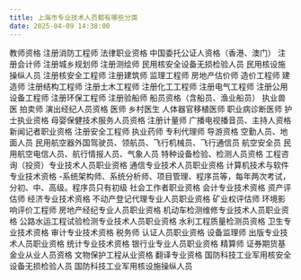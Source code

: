 ```yaml
---
title: 上海市专业技术人员都有哪些分类
date: 2025-04-09 14:38:00
---
```


教师资格
注册消防工程师
法律职业资格
中国委托公证人资格（香港、澳门）
注册会计师
注册城乡规划师
注册测绘师
民用核安全设备无损检验人员
民用核设施操纵人员
注册核安全工程师
注册建筑师
监理工程师
房地产估价师
造价工程师
建造师
注册结构工程师
注册土木工程师
注册化工工程师
注册电气工程师
注册公用设备工程师
注册环保工程师
注册验船师
船员资格（含船员、渔业船员）
执业兽医
拍卖师
演出经纪人员资格
医师
乡村医生
人体器官移植医师
职业病诊断医师
护士执业资格
母婴保健技术服务人员资格
注册计量师
广播电视播音员、主持人资格
新闻记者职业资格
注册安全工程师
执业药师
专利代理师
导游资格
空勤人员、地面人员
民用航空器外国驾驶员、领航员、飞行机械员、飞行通信员
航空安全员
民用航空电信人员、航行情报人员、气象人员
特种设备检验、检测人员资格
工程咨询（投资）专业技术人员职业资格
通信专业技术人员职业资格
计算机技术与软件专业技术资格
  -系统架构师、系统分析师、项目管理、程序员等，每年两次考试，分初、中、高级。程序员只有初级
社会工作者职业资格
会计专业技术资格
资产评估师
经济专业技术资格
不动产登记代理专业人员职业资格
矿业权评估师
环境影响评价工程师
房地产经纪专业人员职业资格
机动车检测维修专业技术人员职业资格
公路水运工程试验检测专业技术人员职业资格
水利工程质量检测员资格
卫生专业技术资格
审计专业技术资格
税务师
认证人员职业资格
设备监理师
出版专业技术人员职业资格
统计专业技术资格
银行业专业人员职业资格
精算师
证券期货基金业从业人员资格
文物保护工程从业资格
翻译专业资格
国防科技工业军用核安全设备无损检验人员
国防科技工业军用核设施操纵人员

